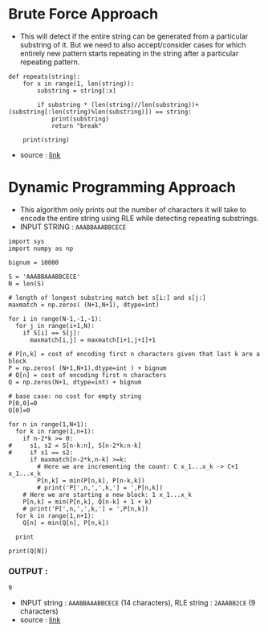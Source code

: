 # Brute Force Approach

- This will detect if the entire string can be generated from a particular substring of it. But we need to also accept/consider cases for which entirely new pattern starts repeating in the string after a particular repeating pattern.

```
def repeats(string):
    for x in range(1, len(string)):
        substring = string[:x]

        if substring * (len(string)//len(substring))+(substring[:len(string)%len(substring)]) == string:
            print(substring)
            return "break"

    print(string)
```
- source : [link](https://stackoverflow.com/questions/41077268/python-find-repeated-substring-in-string)

# Dynamic Programming Approach 

- This algorithm only prints out the number of characters it will take to encode the entire string using RLE while detecting repeating substrings.
- INPUT STRING : `AAABBAAABBCECE`

```
import sys
import numpy as np

bignum = 10000

S = 'AAABBAAABBCECE'                                                                                                                              
N = len(S)

# length of longest substring match bet s[i:] and s[j:]                                                                                                        
maxmatch = np.zeros( (N+1,N+1), dtype=int)

for i in range(N-1,-1,-1):
  for j in range(i+1,N):
    if S[i] == S[j]:
      maxmatch[i,j] = maxmatch[i+1,j+1]+1

# P[n,k] = cost of encoding first n characters given that last k are a block                                                                                   
P = np.zeros( (N+1,N+1),dtype=int ) + bignum
# Q[n] = cost of encoding first n characters                                                                                                                   
Q = np.zeros(N+1, dtype=int) + bignum

# base case: no cost for empty string                                                                                                                          
P[0,0]=0
Q[0]=0

for n in range(1,N+1):
  for k in range(1,n+1):
    if n-2*k >= 0:
#     s1, s2 = S[n-k:n], S[n-2*k:n-k]                                                                                                                          
#     if s1 == s2:                                                                                                                                             
      if maxmatch[n-2*k,n-k] >=k:
        # Here we are incrementing the count: C x_1...x_k -> C+1 x_1...x_k                                                                                     
        P[n,k] = min(P[n,k], P[n-k,k])
        # print('P[',n,',',k,'] = ',P[n,k])
    # Here we are starting a new block: 1 x_1...x_k                                                                                                            
    P[n,k] = min(P[n,k], Q[n-k] + 1 + k)
    # print('P[',n,',',k,'] = ',P[n,k])
  for k in range(1,n+1):
    Q[n] = min(Q[n], P[n,k])

  print

print(Q[N])
```
### OUTPUT : 
```
9
```
- INPUT string : `AAABBAAABBCECE` (14 characters), RLE string : `2AAABB2CE` (9 characters)
- source : [link](https://stackoverflow.com/questions/2261318/finding-the-minimum-length-rle)
